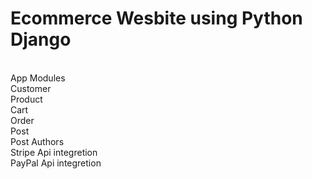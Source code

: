 # Ecommerce Wesbite using Python Django

<br/>App Modules 
<br/>Customer
<br/>Product
<br/>Cart
<br/>Order
<br/>Post
<br/>Post Authors
<br/>Stripe Api integretion
<br/>PayPal Api integretion

